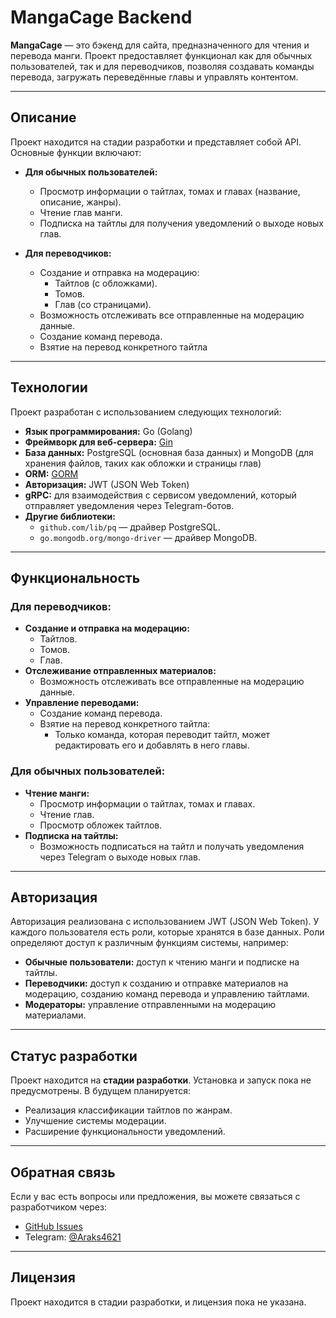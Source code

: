 # MangaCage Backend

**MangaCage** — это бэкенд для сайта, предназначенного для чтения и перевода манги. Проект предоставляет функционал как для обычных пользователей, так и для переводчиков, позволяя создавать команды перевода, загружать переведённые главы и управлять контентом.

---

##  Описание

Проект находится на стадии разработки и представляет собой API. Основные функции включают:

- **Для обычных пользователей:**
  - Просмотр информации о тайтлах, томах и главах (название, описание, жанры).
  - Чтение глав манги.
  - Подписка на тайтлы для получения уведомлений о выходе новых глав.

- **Для переводчиков:**
  - Создание и отправка на модерацию:
    - Тайтлов (с обложками).
    - Томов.
    - Глав (со страницами).
  - Возможность отслеживать все отправленные на модерацию данные.
  - Создание команд перевода.
  - Взятие на перевод конкретного тайтла

---

##  Технологии

Проект разработан с использованием следующих технологий:

- **Язык программирования:** Go (Golang)
- **Фреймворк для веб-сервера:** [Gin](https://gin-gonic.com/)
- **База данных:** PostgreSQL (основная база данных) и MongoDB (для хранения файлов, таких как обложки и страницы глав)
- **ORM:** [GORM](https://gorm.io/)
- **Авторизация:** JWT (JSON Web Token)
- **gRPC:** для взаимодействия с сервисом уведомлений, который отправляет уведомления через Telegram-ботов.
- **Другие библиотеки:**
  - `github.com/lib/pq` — драйвер PostgreSQL.
  - `go.mongodb.org/mongo-driver` — драйвер MongoDB.

---

##  Функциональность

### Для переводчиков:
- **Создание и отправка на модерацию:**
  - Тайтлов.
  - Томов.
  - Глав.
- **Отслеживание отправленных материалов:**
  - Возможность отслеживать все отправленные на модерацию данные.
- **Управление переводами:**
  - Создание команд перевода.
  - Взятие на перевод конкретного тайтла:
    - Только команда, которая переводит тайтл, может редактировать его и добавлять в него главы.

### Для обычных пользователей:
- **Чтение манги:**
  - Просмотр информации о тайтлах, томах и главах.
  - Чтение глав.
  - Просмотр обложек тайтлов.
- **Подписка на тайтлы:**
  - Возможность подписаться на тайтл и получать уведомления через Telegram о выходе новых глав.

---

##  Авторизация

Авторизация реализована с использованием JWT (JSON Web Token). У каждого пользователя есть роли, которые хранятся в базе данных. Роли определяют доступ к различным функциям системы, например:
- **Обычные пользователи:** доступ к чтению манги и подписке на тайтлы.
- **Переводчики:** доступ к созданию и отправке материалов на модерацию, созданию команд перевода и управлению тайтлами.
- **Модераторы:** управление отправленными на модерацию материалами.

---

##  Статус разработки

Проект находится на **стадии разработки**. Установка и запуск пока не предусмотрены. В будущем планируется:
- Реализация классификации тайтлов по жанрам.
- Улучшение системы модерации.
- Расширение функциональности уведомлений.

---

##  Обратная связь

Если у вас есть вопросы или предложения, вы можете связаться с разработчиком через:
- [GitHub Issues](https://github.com/Araks1255/mangacage/issues)
- Telegram: [@Araks4621](https://t.me/Araks4621)

---

##  Лицензия

Проект находится в стадии разработки, и лицензия пока не указана.